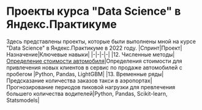 # Проекты курса "Data Science" в Яндекс.Практикуме
Здесь представлены проекты, которые были выполнены мной на курсе "Data Science" в Яндекс.Практикуме в 2022 году.
|Спринт|Проект|Назначение|Ключевые навыки|
|-|-|-|-|
|12. Численные методы|[Определение стоимости автомобиля](https://github.com/livinginmay/yandex_practicum_data_science/tree/main/car_prices)|Определения стоимости для привлечения новых клиентов в сервис по продаже автомобилей с пробегом |Python, Pandas, LightGBM|
|13. Временные ряды|Предсказание количества заказов такси в аэропортах| Прогнозирование периодов пиковой нагрузки для превлечения большего количества водителей|Python, Pandas, Scikit-learn, Statsmodels|
